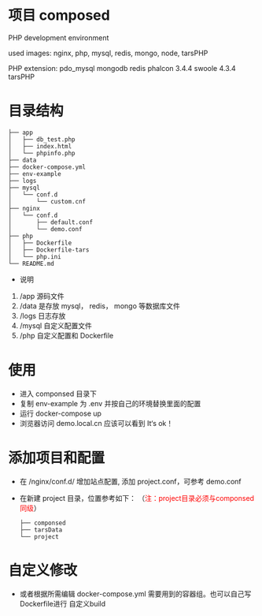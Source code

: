 # 项目 composed

PHP development environment

used images: nginx, php, mysql, redis, mongo, node, tarsPHP

PHP extension:
pdo_mysql
mongodb
redis
phalcon 3.4.4
swoole 4.3.4
tarsPHP

# 目录结构
```
├── app
│   ├── db_test.php
│   ├── index.html
│   └── phpinfo.php
├── data
├── docker-compose.yml
├── env-example
├── logs
├── mysql
│   └── conf.d
│       └── custom.cnf
├── nginx
│   └── conf.d
│       ├── default.conf
│       └── demo.conf
├── php
│   ├── Dockerfile
│   ├── Dockerfile-tars
│   └── php.ini
└── README.md
```

- 说明
1. /app 源码文件
2. /data 是存放 mysql， redis， mongo 等数据库文件
3. /logs 日志存放
4. /mysql 自定义配置文件
5. /php 自定义配置和 Dockerfile

# 使用
- 进入 componsed 目录下
- 复制 env-example 为 .env 并按自己的环境替换里面的配置
- 运行 docker-compose up 
- 浏览器访问 demo.local.cn 应该可以看到 It‘s ok！

# 添加项目和配置
- 在 /nginx/conf.d/ 增加站点配置, 添加 project.conf，可参考 demo.conf
- 在新建 project 目录，位置参考如下： （<font color=red>注：project目录必须与componsed同级</font>）

    ```
    ├── componsed
    ├── tarsData
    └── project

    ```
    
# 自定义修改

- 或者根据所需编辑 docker-compose.yml 需要用到的容器组。也可以自己写 Dockerfile进行 自定义build
